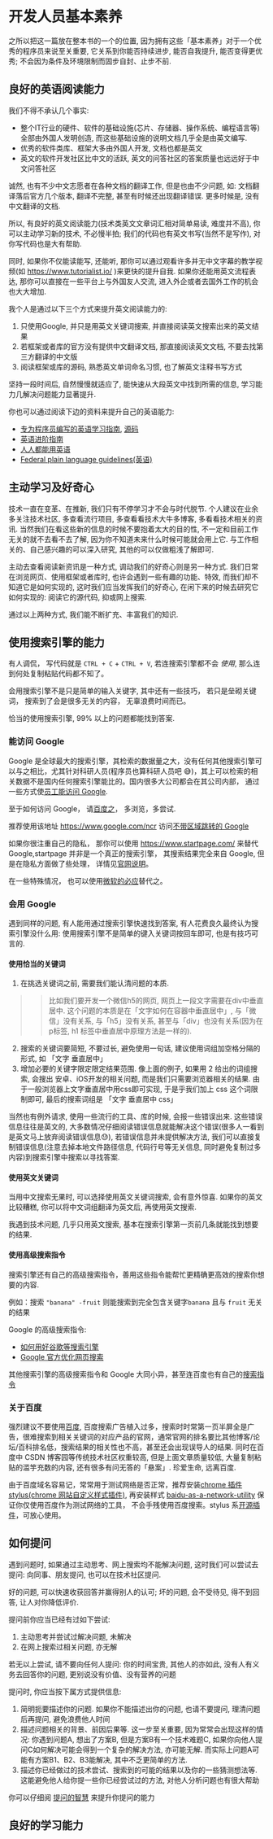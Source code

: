 # 开发人员基本素养

之所以把这一篇放在整本书的一个的位置, 因为拥有这些「基本素养」对于一个优秀的程序员来说至关重要, 它关系到你能否持续进步, 能否自我提升, 能否变得更优秀; 不会因为条件及环境限制而固步自封、止步不前.

## 良好的英语阅读能力
我们不得不承认几个事实: 
- 整个IT行业的硬件、软件的基础设施(芯片、存储器、操作系统、编程语言等)全部由外国人发明创造, 而这些基础设施的说明文档几乎全是由英文编写.
- 优秀的软件类库、框架大多由外国人开发, 文档也都是英文
- 英文的软件开发社区比中文的活跃, 英文的问答社区的答案质量也远远好于中文问答社区

诚然, 也有不少中文志愿者在各种文档的翻译工作, 但是也由不少问题, 如: 文档翻译落后官方几个版本, 翻译不完整, 甚至有时候还出现翻译错误. 更多时候是, 没有中文翻译的文档.

所以, 有良好的英文阅读能力(技术类英文文章词汇相对简单易读, 难度并不高), 你可以主动学习新的技术, 不必慢半拍; 我们的代码也有英文书写(当然不是写作), 对你写代码也是大有帮助.

同时, 如果你不仅能读能写, 还能听, 那你可以通过观看许多并无中文字幕的教学视频(如 <https://www.tutorialist.io/> )来更快的提升自我. 如果你还能用英文流程表达, 那你可以直接在一些平台上与外国友人交流, 进入外企或者去国外工作的机会也大大增加.

我个人是通过以下三个方式来提升英文阅读能力的:
1. 只使用Google, 并只是用英文关键词搜索, 并直接阅读英文搜索出来的英文结果
2. 若框架或者库的官方没有提供中文翻译文档, 那直接阅读英文文档, 不要去找第三方翻译的中文版
3. 阅读框架或库的源码, 熟悉英文单词命名习惯, 也了解英文注释书写方式

坚持一段时间后, 自然慢慢就适应了, 能快速从大段英文中找到所需的信息, 学习能力几解决问题能力显著提升.

你也可以通过阅读下边的资料来提升自己的英语能力:
- [专为程序员编写的英语学习指南](https://a-programmers-guide-to-english.harryyu.me/), [源码](https://github.com/yujiangshui/An-English-Guide-for-Programmers)
- [英语进阶指南](https://github.com/byoungd/English-level-up-tips-for-Chinese)
- [人人都能用英语](https://github.com/xiaolai/everyone-can-use-english)
- [Federal plain language guidelines(英语)](https://www.plainlanguage.gov/guidelines/)


## 主动学习及好奇心
技术一直在变革、在推新, 我们只有不停学习才不会与时代脱节. 个人建议在业余多关注技术社区, 多查看流行项目, 多查看看技术大牛多博客, 多看看技术相关的资讯. 当然我们在看这些新的信息的时候不要抱着太大的目的性, 不一定和目前工作无关的就不去看不去了解, 因为你不知道未来什么时候可能就会用上它. 与工作相关的、自己感兴趣的可以深入研究, 其他的可以仅做粗浅了解即可.

主动去查看阅读新资讯是一种方式, 调动我们的好奇心则是另一种方式. 我们日常在浏览网页、使用框架或者库时, 也许会遇到一些有趣的功能、特效, 而我们却不知道它是如何实现的, 这时我们应当发挥我们的好奇心, 在闲下来的时候去研究它如何实现的: 阅读它的源代码, 抑或网上搜索.

通过以上两种方式, 我们能不断扩充、丰富我们的知识.

## 使用搜索引擎的能力

有人调侃， 写代码就是 `CTRL + C` + `CTRL + V`, 若连搜索引擎都不会 _使用_, 那么连到何处复制粘贴代码都不知了。

会用搜索引擎不是只是简单的输入关键字, 其中还有一些技巧， 若只是垒砌关键词， 搜索到了会是很多无关的内容， 无辜浪费时间而已。

恰当的使用搜索引擎, 99% 以上的问题都能找到答案.

### 能访问 Google

Google 是全球最大的搜索引擎，其检索的数据量之大，没有任何其他搜索引擎可以与之相比，尤其针对科研人员(程序员也算科研人员吧 😅)，其上可以检索的相关数据不是国内任何搜索引擎能比的。国内很多大公司都会在其公司内部， 通过一些方式使[员工能访问 Google](https://www.zhihu.com/question/21617221).

至于如何访问 Google， 请[百度之](http://t.cn/EGsFYfE)， 多浏览，多尝试.

推荐使用该地址 <https://www.google.com/ncr> 访问[不带区域跳转的 Google](https://blog.csdn.net/Leichelle/article/details/37741699)

如果你很注重自己的隐私， 那你可以使用 <https://www.startpage.com/> 来替代 Google,startpage 并非是一个真正的搜索引擎， 其搜索结果完全来自 Google, 但是在隐私方面做了些处理， 详情见[官网说明](https://www.startpage.com/en/search/privacy-policy.html)。

在一些特殊情况， 也可以使用[微软的必应](https://www.bing.com/)替代之。

### 会用 Google
遇到同样的问题, 有人能用通过搜索引擎快速找到答案, 有人花费良久最终认为搜索引擎没什么用: 使用搜索引擎不是简单的键入关键词按回车即可, 也是有技巧可言的.

#### 使用恰当的关键词
1. 在挑选关键词之前, 需要我们能认清问题的本质. 
  >> 比如我们要开发一个微信h5的网页, 网页上一段文字需要在div中垂直居中.
  > 这个问题的本质是在「文字如何在容器中垂直居中」, 与「微信」没有关系, 与「h5」没有关系, 甚至与「div」也没有关系(因为在p标签, h1 标签中垂直居中原理方法是一样的).
2. 搜索的关键词要简短, 不要过长, 避免使用一句话, 建议使用词组加空格分隔的形式, 如 「文字 垂直居中」
3. 增加必要的关键字限定限定结果范围. 像上面的例子, 如果用 2 给出的词组搜索, 会搜出 安卓、iOS开发的相关问题, 而是我们只需要浏览器相关的结果. 由于一般浏览器上文字垂直居中用css即可实现, 于是乎我们加上 css 这个词限制即可, 最后的搜索词组是 「文字 垂直居中 css」

当然也有例外请求, 使用一些流行的工具、库的时候, 会报一些错误出来. 这些错误信息往往是英文的, 大多数情况仔细阅读错误信息就能解决这个错误(很多人一看到是英文马上放弃阅读错误信息😓), 若错误信息并未提供解决方法, 我们可以直接复制错误信息(注意去掉本地文件路径信息, 代码行号等无关信息, 同时避免复制过多内容)到搜索引擎中搜索以寻找答案.

#### 使用英文关键词
当用中文搜索无果时, 可以选择使用英文关键词搜索, 会有意外惊喜. 如果你的英文比较糟糕, 你可以将中文词组翻译为英文后, 再使用英文搜索.

我遇到技术问题, 几乎只用英文搜索, 基本在搜索引擎第一页前几条就能找到想要的结果.

#### 使用高级搜索指令

搜索引擎还有自己的高级搜索指令，善用这些指令能帮忙更精确更高效的搜索你想要的内容.

例如：搜索 `"banana" -fruit` 则能搜索到完全包含关键字`banana` 且与 `fruit` 无关的结果

Google 的高级搜索指令:

- [如何用好谷歌等搜索引擎](https://www.zhihu.com/question/20161362)
- [Google 官方优化网页搜索](https://support.google.com/websearch/answer/2466433?hl=zh-Hans)

其他搜索引擎的高级搜索指令和 Google 大同小异，甚至连百度也有自己的[搜索指令](http://help.baidu.com/question?prod_en=news&class=509&id=3209)

### 关于百度

强烈建议不要使用[百度](https://www.baidu.com/), 百度搜索广告植入过多，搜索时时常第一页半屏全是广告，很难搜索到相关关键词的对应产品的官网，通常官网的排名要比其他博客/论坛/百科排名低，搜索结果的相关性也不高，甚至还会出现误导人的结果. 同时在百度中 CSDN 博客园等传统技术社区权重较高, 但是上面文章质量较低, 大量复制粘贴的滥竽充数的内容, 还有很多有问无答的「悬案」. 珍爱生命, 远离百度.

由于百度域名容易记，常常用于测试网络是否正常，推荐安装[chrome 插件 stylus(chrome 网站自定义样式插件)](https://chrome.google.com/webstore/detail/stylus/clngdbkpkpeebahjckkjfobafhncgmne), 再安装样式 [baidu-as-a-network-utility](https://userstyles.org/styles/127911/baidu-as-a-network-utility) 保证你仅使用百度作为测试网络的工具， 不会手残使用百度搜索。stylus 系[开源插件](https://github.com/openstyles/stylus/)，可放心使用。

## 如何提问
遇到问题时, 如果通过主动思考、网上搜索均不能解决问题, 这时我们可以尝试去提问: 向同事、朋友提问, 也可以在技术社区提问.

好的问题, 可以快速收获回答并赢得别人的认可; 坏的问题, 会不受待见, 得不到回答, 让人对你降低评价.

提问前你应当已经有过如下尝试:
1. 主动思考并尝试过解决问题, 未解决
2. 在网上搜索过相关问题, 亦无解

若无以上尝试, 请不要向任何人提问: 你的时间宝贵, 其他人的亦如此, 没有人有义务去回答你的问题, 更别说没有价值、没有营养的问题

提问时, 你应当按下属方式提供信息:
1. 简明扼要描述你的问题. 如果你不能描述出你的问题, 也请不要提问, 理清问题后再提问, 避免浪费他人时间
2. 描述问题相关的背景、前因后果等. 这一步至关重要, 因为常常会出现这样的情况: 你遇到问题A, 想出了方案B, 但是方案B有一个技术难题C, 如果你向他人提问C如何解决可能会得到一个复杂的解决方法, 亦可能无解. 而实际上问题A可能有方案B1、B2、B3能解决, 其中不乏更简单的方法.
3. 描述你已经做过的技术尝试、搜索到的可能的结果以及你的一些猜测想法等. 这能避免他人给你提一些你已经尝试过的方法, 对他人分析问题也有很大帮助


你可以仔细阅 [提问的智慧](https://github.com/ryanhanwu/How-To-Ask-Questions-The-Smart-Way/blob/master/README-zh_CN.md) 来提升你提问的能力

## 良好的学习能力